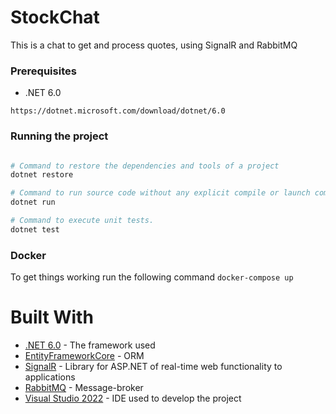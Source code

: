 # StockChat
This is a chat to get and process quotes, using SignalR and RabbitMQ

### Prerequisites
- .NET 6.0
```
https://dotnet.microsoft.com/download/dotnet/6.0
```

### Running the project
```bash

# Command to restore the dependencies and tools of a project
dotnet restore

# Command to run source code without any explicit compile or launch commands.
dotnet run

# Command to execute unit tests.
dotnet test

```
### Docker
To get things working run the following command `docker-compose up`

# Built With

* [.NET 6.0](https://docs.microsoft.com/en-us/dotnet/core/whats-new/dotnet-6) - The framework used
* [EntityFrameworkCore](https://docs.microsoft.com/en-us/ef/core/) - ORM
* [SignalR](https://dotnet.microsoft.com/en-us/apps/aspnet/signalr) - Library for ASP.NET of real-time web functionality to applications
* [RabbitMQ](https://www.rabbitmq.com/) - Message-broker
* [Visual Studio 2022](https://visualstudio.microsoft.com/pt-br/vs/) - IDE used to develop the project